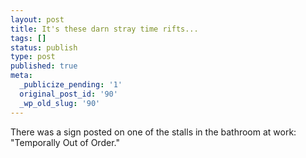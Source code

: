 ```yaml
---
layout: post
title: It's these darn stray time rifts...
tags: []
status: publish
type: post
published: true
meta:
  _publicize_pending: '1'
  original_post_id: '90'
  _wp_old_slug: '90'
---
```

There was a sign posted on one of the stalls in the bathroom at work:
"Temporally Out of Order."
